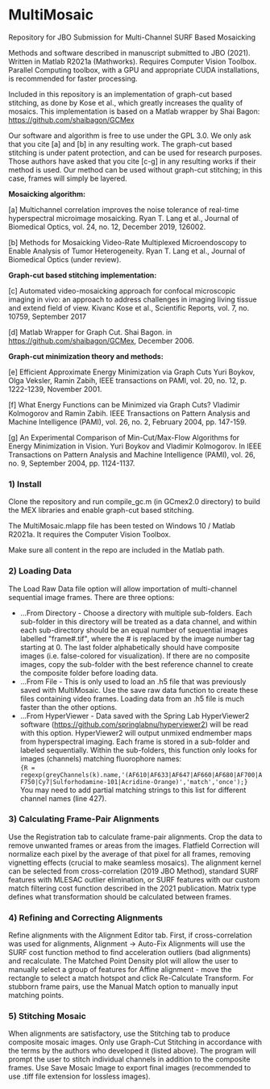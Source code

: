 # MultiMosaic
Repository for JBO Submission for Multi-Channel SURF Based Mosaicking

Methods and software described in manuscript submitted to JBO (2021). Written in Matlab R2021a (Mathworks). Requires Computer Vision Toolbox. Parallel Computing toolbox, with a GPU and appropriate CUDA installations, is recommended for faster processing.

Included in this repository is an implementation of graph-cut based stitching, as done by Kose et al., which greatly increases the quality of mosaics. This implementation is based on a Matlab wrapper by Shai Bagon:
https://github.com/shaibagon/GCMex

Our software and algorithm is free to use under the GPL 3.0. We only ask that you cite [a] and [b] in any resulting work. The graph-cut based stitching is under patent protection, and can be used for research purposes. Those authors have asked that you cite [c-g] in any resulting works if their method is used. Our method can be used without graph-cut stitching; in this case, frames will simply be layered.

**Mosaicking algorithm:**

[a] Multichannel correlation improves the noise tolerance of real-time hyperspectral microimage mosaicking. Ryan T. Lang et al., Journal of Biomedical Optics, vol. 24, no. 12, December 2019, 126002.

[b] Methods for Mosaicking Video-Rate Multiplexed Microendoscopy to Enable Analysis of Tumor Heterogeneity. Ryan T. Lang et al., Journal of Biomedical Optics (under review).

**Graph-cut based stitching implementation:**

[c] Automated video-mosaicking approach for confocal microscopic imaging in vivo: an approach to address challenges in imaging living tissue and extend field of view. Kivanc Kose et al., Scientific Reports, vol. 7, no. 10759, September 2017

[d] Matlab Wrapper for Graph Cut. Shai Bagon. in https://github.com/shaibagon/GCMex, December 2006.

**Graph-cut minimization theory and methods:**

[e] Efficient Approximate Energy Minimization via Graph Cuts Yuri Boykov, Olga Veksler, Ramin Zabih, IEEE transactions on PAMI, vol. 20, no. 12, p. 1222-1239, November 2001.

[f] What Energy Functions can be Minimized via Graph Cuts? Vladimir Kolmogorov and Ramin Zabih. IEEE Transactions on Pattern Analysis and Machine Intelligence (PAMI), vol. 26, no. 2, February 2004, pp. 147-159.

[g] An Experimental Comparison of Min-Cut/Max-Flow Algorithms for Energy Minimization in Vision. Yuri Boykov and Vladimir Kolmogorov. In IEEE Transactions on Pattern Analysis and Machine Intelligence (PAMI), vol. 26, no. 9, September 2004, pp. 1124-1137.

### 1) Install

Clone the repository and run compile_gc.m (in GCmex2.0 directory) to build the MEX libraries and enable graph-cut based stitching.

The MultiMosaic.mlapp file has been tested on Windows 10 / Matlab R2021a. It requires the Computer Vision Toolbox.

Make sure all content in the repo are included in the Matlab path.

### 2) Loading Data

The Load Raw Data file option will allow importation of multi-channel sequential image frames. There are three options:
* ...From Directory - Choose a directory with multiple sub-folders. Each sub-folder in this directory will be treated as a data channel, and within each sub-directory should be an equal number of sequential images labelled "frame#.tif", where the # is replaced by the image number tag starting at 0. The last folder alphabetically should have composite images (i.e. false-colored for visualization). If there are no composite images, copy the sub-folder with the best reference channel to create the composite folder before loading data.
* ...From File - This is only used to load an .h5 file that was previously saved with MultiMosaic. Use the save raw data function to create these files containing video frames. Loading data from an .h5 file is much faster than the other options.
* ...From HyperViewer - Data saved with the Spring Lab HyperViewer2 software (https://github.com/springlabnu/hyperviewer2) will be read with this option. HyperViewer2 will output unmixed endmember maps from hyperspectral imaging. Each frame is stored in a sub-folder and labeled sequentially. Within the sub-folders, this function only looks for images (channels) matching fluorophore names:\
`{R = regexp(greyChannels(k).name,'(AF610|AF633|AF647|AF660|AF680|AF700|AF750|Cy7|Sulforhodamine-101|Acridine-Orange)','match','once');}`\
You may need to add partial matching strings to this list for different channel names (line 427).

### 3) Calculating Frame-Pair Alignments

Use the Registration tab to calculate frame-pair alignments. Crop the data to remove unwanted frames or areas from the images. Flatfield Correction will normalize each pixel by the average of that pixel for all frames, removing vignetting effects (crucial to make seamless mosaics). The alignment kernel can be selected from cross-correlation (2019 JBO Method), standard SURF features with MLESAC outlier elimination, or SURF features with our custom match filtering cost function described in the 2021 publication. Matrix type defines what transformation should be calculated between frames.

### 4) Refining and Correcting Alignments

Refine alignments with the Alignment Editor tab. First, if cross-correlation was used for alignments, Alignment -> Auto-Fix Alignments will use the SURF cost function method to find acceleration outliers (bad alignments) and recalculate. The Matched Point Density plot will allow the user to manually select a group of features for Affine alignment - move the rectangle to select a match hotspot and click Re-Calculate Transform. For stubborn frame pairs, use the Manual Match option to manually input matching points.

### 5) Stitching Mosaic

When alignments are satisfactory, use the Stitching tab to produce composite mosaic images. Only use Graph-Cut Stitching in accordance with the terms by the authors who developed it (listed above). The program will prompt the user to stitch individual channels in addition to the composite frames. Use Save Mosaic Image to export final images (recommended to use .tiff file extension for lossless images).
